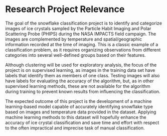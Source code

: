 # Research Project Relevance

The goal of the snowflake classification project is to identify and categorize images of ice crystals sampled by the Particle Habit Imaging and Polar Scattering Probe (PHIPS) during the NASA IMPACTS field campaign. The images are complemented by temperature and spatial/geographic information recorded at the time of imaging. This is a classic example of a classification problem, as it requires organizing observations from different categories into several well-defined groups based on their features. 

Although clustering will be used for exploratory analysis, the focus of the project is on supervised learning, as images in the training data set have labels that identify them as members of one class. Testing images will also have labels for evaluating the accuracy of the algorithm, but, as in other supervised learning methods, these are not available for the algorithm during training to prevent known results from influencing the classification.

The expected outcome of this project is the development of a machine learning-based model capable of accurately identifying snowflake type based on images and temperature data provided in the dataset. Applying machine learning methods to this dataset will hopefully enhance the accuracy of ice crystal classification and save time and effort with respect to the often impractical and imprecise task of manual classification.
